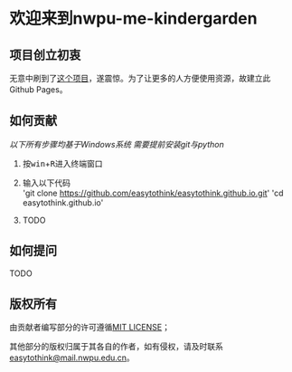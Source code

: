 # 欢迎来到nwpu-me-kindergarden

## 项目创立初衷
无意中刷到了[这个项目](https://github.com/LecterChu/nwpu-cram)，遂震惊。为了让更多的人方便使用资源，故建立此Github Pages。

## 如何贡献

*以下所有步骤均基于Windows系统*
*需要提前安装git与python*

1. 按<kbd>win</kbd>+<kbd>R</kbd>进入终端窗口

2. 输入以下代码  
    'git clone https://github.com/easytothink/easytothink.github.io.git'
    'cd easytothink.github.io'

3. TODO

## 如何提问
TODO

## 版权所有

由贡献者编写部分的许可遵循[MIT LICENSE](LICENSE)；

其他部分的版权归属于其各自的作者，如有侵权，请及时联系<easytothink@mail.nwpu.edu.cn>。
